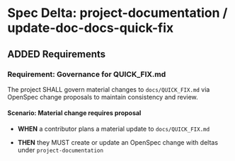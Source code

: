 # Spec Delta: project-documentation / update-doc-docs-quick-fix

## ADDED Requirements

### Requirement: Governance for QUICK_FIX.md

The project SHALL govern material changes to `docs/QUICK_FIX.md` via OpenSpec change proposals to maintain consistency and review.

#### Scenario: Material change requires proposal

- **WHEN** a contributor plans a material update to `docs/QUICK_FIX.md`

- **THEN** they MUST create or update an OpenSpec change with deltas under `project-documentation`
